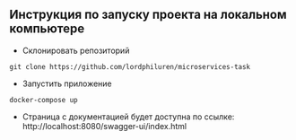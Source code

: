 ## Инструкция по запуску проекта на локальном компьютере
- Склонировать репозиторий
```
git clone https://github.com/lordphiluren/microservices-task
```
- Запустить приложение
```
docker-compose up
```
- Страница с документацией будет доступна по ссылке: http://localhost:8080/swagger-ui/index.html
